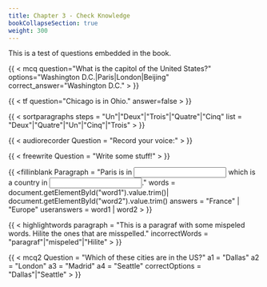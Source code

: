 ```yaml
---
title: Chapter 3 - Check Knowledge
bookCollapseSection: true
weight: 300
---
```


<!--# Checking Knowledge-->

This is a test of questions embedded in the book.

<!--## Question 1 - Multiple Choice with Text with one correct answer-->


{{ < mcq question="What is the capitol of the United States?" options="Washington D.C.|Paris|London|Beijing" correct_answer="Washington D.C." > }}

<!--## Question 2 - True False Question-->


{{ < tf question="Chicago is in Ohio." answer=false > }}

<!--## Question 3 - Sort the Paragraphs-->

{{ < sortparagraphs steps = "Un"|"Deux"|"Trois"|"Quatre"|"Cinq" list = "Deux"|"Quatre"|"Un"|"Cinq"|"Trois" > }}

<!--## Question 4 - Audio Recorder-->

{{ < audiorecorder Question = "Record your voice:" > }}

<!--## Question 5 - Freewrite-->

{{ < freewrite Question = "Write some stuff!" > }}

<!--## Question 6 - Fill in the blanks-->

{{ <fillinblank Paragraph = "Paris is in <input type="text" id="word1"> which is a country in <input type="text" id="word2">." words = document.getElementById("word1").value.trim()| document.getElementById("word2").value.trim() answers = "France" | "Europe" useranswers = word1 | word2 > }}

<!--## Question 7 - Match words
{{ < dragdrop questions = "Je"|"Tu"|"Il/Elle/On"|"Nous"|"Vous"|"Ils/Elles" answers = "'ai"|"as"|"a"|"avons"|"avez"|"ont" > }}-->

<!--## Question 8 - Highlight words-->
{{ < highlightwords paragraph = "This is a paragraf with some mispeled words. Hilite the ones that are misspelled." incorrectWords = "paragraf"|"mispeled"|"Hilite" > }}

<!--## Question 9 - Multiple Choice with multiple correct answers-->

{{ < mcq2 Question = "Which of these cities are in the US?" a1 = "Dallas" a2 = "London" a3 = "Madrid" a4 = "Seattle" correctOptions = "Dallas"|"Seattle" > }}
